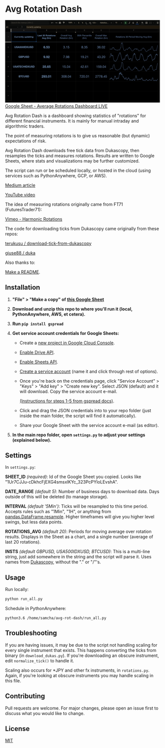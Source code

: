 # Avg Rotation Dash

[![Google Sheet](https://github.com/samchaaa/avg_rotations_dash/raw/main/preview.png)](https://docs.google.com/spreadsheets/d/1Ur7CJJu-cDkhcFjEXG4smsxlKYc_323PcPYloLEvshA/edit#gid=0)
[Google Sheet - Average Rotations Dashboard LIVE](https://docs.google.com/spreadsheets/d/1Ur7CJJu-cDkhcFjEXG4smsxlKYc_323PcPYloLEvshA/edit#gid=0)

Avg Rotation Dash is a dashboard showing statistics of "rotations" for different financial instruments. It is mainly for manual intraday and algorithmic traders.

The point of measuring rotations is to give us reasonable (but dynamic) expectations of risk.

Avg Rotation Dash downloads free tick data from Dukascopy, then resamples the ticks and measures rotations. Results are written to Google Sheets, where stats and visualizations may be further customized. 

The script can run or be scheduled locally, or hosted in the cloud (using services such as PythonAnywhere, GCP, or AWS).

[Medium article](https://github.com/samchaaa/avg_rotations_dash/)

[YouTube video](https://github.com/samchaaa/avg_rotations_dash/)

The idea of measuring rotations originally came from FT71 (FuturesTrader71):

[Vimeo - Harmonic Rotations](https://vimeo.com/145456969)


The code for downloading ticks from Dukascopy came originally from these repos:

[terukusu / download-tick-from-dukascopy](https://github.com/terukusu/download-tick-from-dukascopy)

[giuse88 / duka](https://github.com/giuse88/duka)


Also thanks to:

[Make a README](https://www.makeareadme.com/).


## Installation

1. **"File" > "Make a copy" of [this Google Sheet](https://docs.google.com/spreadsheets/d/1Ur7CJJu-cDkhcFjEXG4smsxlKYc_323PcPYloLEvshA/edit#gid=0)**

2. **Download and unzip this repo to where you'll run it (local, PythonAnywhere, AWS, et cetera).** 

3. **Run `pip install gspread`**

4. **Get service account credentials for Google Sheets:**
   - Create a [new project in Google Cloud Console](https://console.cloud.google.com/projectcreate).
   - [Enable Drive API](https://console.cloud.google.com/apis/library/drive.googleapis.com).
   - [Enable Sheets API](https://console.cloud.google.com/apis/library/sheets.googleapis.com).
   - [Create a service account](https://console.cloud.google.com/iam-admin/serviceaccounts/create) (name it and click through rest of options).
   - Once you're back on the credentials page, click "Service Account" > "Keys" > "Add key" > "Create new key". Select JSON (default) and it will download. Copy the service account e-mail.

      [(Instructions for steps 1-5 from gspread docs)](https://gspread.readthedocs.io/en/latest/oauth2.html#for-bots-using-service-account).
   - Click and drag the JSON credentials into to your repo folder (just inside the main folder, the script will find it automatically).
   - Share your Google Sheet with the service account e-mail (as editor).
   

5. **In the main repo folder, open `settings.py` to adjust your settings (explained below).**

## Settings

In `settings.py`:

**SHEET_ID** *(required)*: Id of the Google Sheet you copied. Looks like "1Ur7CJJu-cDkhcFjEXG4smsxlKYc_323PcPYloLEvshA".

**DATE_RANGE** *(default 5)*: Number of business days to download data. Days outside of this will be deleted (to manage storage).

**INTERVAL** *(default '5Min')*: Ticks will be resampled to this time period. Accepts rules such as "1Min", "1H", or anything from [pandas.DataFrame.resample](https://pandas.pydata.org/docs/reference/api/pandas.DataFrame.resample.html). Higher timeframes will give you higher level swings, but less data points.

**ROTATIONS_AVG** *(default 20)*: Periods for moving average over rotation results. Displays in the Sheet as a chart, and a single number (average of last 20 rotations).

**INSTS** *(default GBPUSD, USA500IDXUSD, BTCUSD)*: This is a multi-line string, just add somewhere in the string and the script will parse it. Uses names from [Dukascopy](https://www.dukascopy.com/swiss/english/marketwatch/historical/), without the "." or "/"'s.

## Usage

Run locally:

```python
python run_all.py
```

Schedule in PythonAnywhere:

```
python3.6 /home/samcha/avg-rot-dash/run_all.py
```

## Troubleshooting

If you are having issues, it may be due to the script not handling scaling for every single instrument that exists. This happens converting the ticks from binary (in `download_dukas.py`). If you're downloading an obscure instrument, edit `normalize_tick()` to handle it.

Scaling also occurs for *JPY and other fx instruments, in `rotations.py`. Again, if you're looking at obscure instruments you may handle scaling in this file.

## Contributing
Pull requests are welcome. For major changes, please open an issue first to discuss what you would like to change.

## License
[MIT](https://choosealicense.com/licenses/mit/)